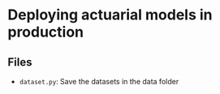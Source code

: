 # Deploying actuarial models in production

## Files

- `dataset.py`: Save the datasets in the data folder